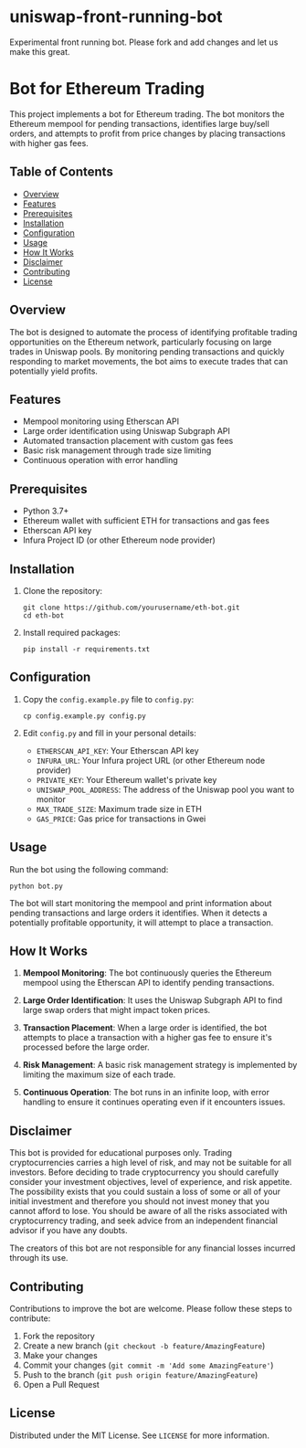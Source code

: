 # uniswap-front-running-bot
Experimental front running bot. Please fork and add changes and let us make this great.
#  Bot for Ethereum Trading

This project implements a  bot for Ethereum trading. The bot monitors the Ethereum mempool for pending transactions, identifies large buy/sell orders, and attempts to profit from price changes by placing transactions with higher gas fees.

## Table of Contents

- [Overview](#overview)
- [Features](#features)
- [Prerequisites](#prerequisites)
- [Installation](#installation)
- [Configuration](#configuration)
- [Usage](#usage)
- [How It Works](#how-it-works)
- [Disclaimer](#disclaimer)
- [Contributing](#contributing)
- [License](#license)

## Overview

The  bot is designed to automate the process of identifying profitable trading opportunities on the Ethereum network, particularly focusing on large trades in Uniswap pools. By monitoring pending transactions and quickly responding to market movements, the bot aims to execute trades that can potentially yield profits.

## Features

- Mempool monitoring using Etherscan API
- Large order identification using Uniswap Subgraph API
- Automated transaction placement with custom gas fees
- Basic risk management through trade size limiting
- Continuous operation with error handling

## Prerequisites

- Python 3.7+
- Ethereum wallet with sufficient ETH for transactions and gas fees
- Etherscan API key
- Infura Project ID (or other Ethereum node provider)

## Installation

1. Clone the repository:
   ```
   git clone https://github.com/yourusername/eth-bot.git
   cd eth-bot
   ```

2. Install required packages:
   ```
   pip install -r requirements.txt
   ```

## Configuration

1. Copy the `config.example.py` file to `config.py`:
   ```
   cp config.example.py config.py
   ```

2. Edit `config.py` and fill in your personal details:
   - `ETHERSCAN_API_KEY`: Your Etherscan API key
   - `INFURA_URL`: Your Infura project URL (or other Ethereum node provider)
   - `PRIVATE_KEY`: Your Ethereum wallet's private key
   - `UNISWAP_POOL_ADDRESS`: The address of the Uniswap pool you want to monitor
   - `MAX_TRADE_SIZE`: Maximum trade size in ETH
   - `GAS_PRICE`: Gas price for  transactions in Gwei

## Usage

Run the bot using the following command:

```
python bot.py
```

The bot will start monitoring the mempool and print information about pending transactions and large orders it identifies. When it detects a potentially profitable opportunity, it will attempt to place a  transaction.

## How It Works

1. **Mempool Monitoring**: The bot continuously queries the Ethereum mempool using the Etherscan API to identify pending transactions.

2. **Large Order Identification**: It uses the Uniswap Subgraph API to find large swap orders that might impact token prices.

3. **Transaction Placement**: When a large order is identified, the bot attempts to place a  transaction with a higher gas fee to ensure it's processed before the large order.

4. **Risk Management**: A basic risk management strategy is implemented by limiting the maximum size of each trade.

5. **Continuous Operation**: The bot runs in an infinite loop, with error handling to ensure it continues operating even if it encounters issues.

## Disclaimer

This bot is provided for educational purposes only. Trading cryptocurrencies carries a high level of risk, and may not be suitable for all investors. Before deciding to trade cryptocurrency you should carefully consider your investment objectives, level of experience, and risk appetite. The possibility exists that you could sustain a loss of some or all of your initial investment and therefore you should not invest money that you cannot afford to lose. You should be aware of all the risks associated with cryptocurrency trading, and seek advice from an independent financial advisor if you have any doubts.

The creators of this bot are not responsible for any financial losses incurred through its use.

## Contributing

Contributions to improve the bot are welcome. Please follow these steps to contribute:

1. Fork the repository
2. Create a new branch (`git checkout -b feature/AmazingFeature`)
3. Make your changes
4. Commit your changes (`git commit -m 'Add some AmazingFeature'`)
5. Push to the branch (`git push origin feature/AmazingFeature`)
6. Open a Pull Request

## License

Distributed under the MIT License. See `LICENSE` for more information.

